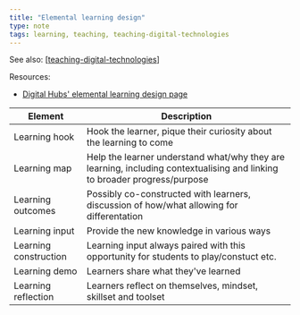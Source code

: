 ```yaml
---
title: "Elemental learning design"
type: note
tags: learning, teaching, teaching-digital-technologies
---
```


See also: [[teaching-digital-technologies]]

Resources:

- [Digital Hubs' elemental learning design page](https://www.digitaltechnologieshub.edu.au/teach-and-assess/effective-pedagogies/learning-design/)

| Element | Description |
| --- | --- |
| Learning hook | Hook the learner, pique their curiosity about the learning to come|
| Learning map | Help the learner understand what/why they are learning, including contextualising and linking to broader progress/purpose |
| Learning outcomes | Possibly co-constructed with learners, discussion of how/what allowing for differentation |
| Learning input | Provide the new knowledge in various ways |
| Learning construction | Learning input always paired with this opportunity for students to play/constuct etc. |
| Learning demo | Learners share what they've learned |
| Learning reflection | Learners reflect on themselves, mindset, skillset and toolset |


[//begin]: # "Autogenerated link references for markdown compatibility"
[teaching-digital-technologies]: teaching-digital-technologies "Teaching Digital Technologies"
[//end]: # "Autogenerated link references"